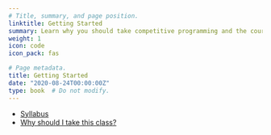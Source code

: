 ```yaml
---
# Title, summary, and page position.
linktitle: Getting Started
summary: Learn why you should take competitive programming and the course logistics
weight: 1
icon: code
icon_pack: fas

# Page metadata.
title: Getting Started
date: "2020-08-24T00:00:00Z"
type: book  # Do not modify.
---
```


* [Syllabus](syllabus)
* [Why should I take this class?](why)

